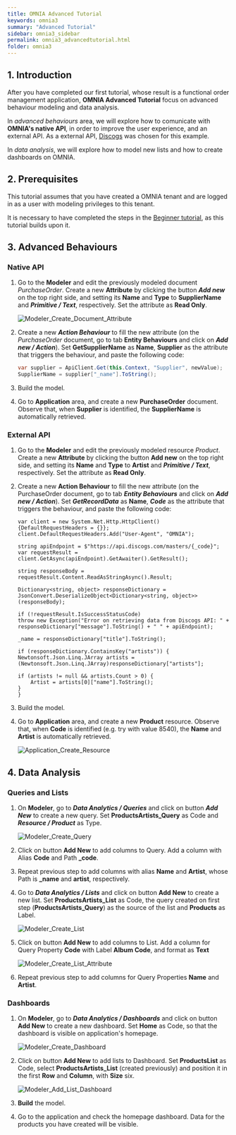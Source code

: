 ```yaml
---
title: OMNIA Advanced Tutorial
keywords: omnia3
summary: "Advanced Tutorial"
sidebar: omnia3_sidebar
permalink: omnia3_advancedtutorial.html
folder: omnia3
---
```


## 1. Introduction

After you have completed our first tutorial, whose result is a functional order management application, **OMNIA Advanced Tutorial** focus on advanced behaviour modeling and data analysis.

In *advanced behaviours* area, we will explore how to comunicate with **OMNIA's native API**, in order to improve the user experience, and an external API. As a external API, [Discogs](https://www.discogs.com/developers/) was chosen for this example.

In *data analysis*, we will explore how to model new lists and how to create dashboards on OMNIA.

## 2. Prerequisites

This tutorial assumes that you have created a OMNIA tenant and are logged in as a user with modeling privileges to this tenant.

It is necessary to have completed the steps in the  [Beginner tutorial](http://docs.numbersbelieve.com/omnia3_beginnertutorial.html), as this tutorial builds upon it.

## 3. Advanced Behaviours

### Native API
 
1. Go to the **Modeler** and edit the previously modeled document *PurchaseOrder*. Create a new  **Attribute**  by clicking the button  ***Add new***  on the top right side, and setting its  **Name** and **Type**  to  **SupplierName** and ***Primitive / Text***, respectively. Set the attribute as **Read Only**.

    ![Modeler_Create_Document_Attribute](/images/tutorials/advanced/Modeler-Create-Attribute-SupplierName.PNG)

2. Create a new ***Action Behaviour***  to fill the new attribute (on the *PurchaseOrder* document, go to tab **Entity Behaviours** and click on ***Add new / Action***). Set **GetSupplierName** as **Name**, **Supplier** as the attribute that triggers the behaviour, and paste the following code:

    ```C#
    var supplier = ApiClient.Get(this.Context, "Supplier", newValue);
    SupplierName = supplier["_name"].ToString();
    ```

3. Build the model.

4. Go to **Application** area, and create a new **PurchaseOrder** document. Observe that, when **Supplier** is identified, the **SupplierName** is automatically retrieved.

### External API

1. Go to the **Modeler** and edit the previously modeled resource *Product*. Create a new  **Attribute**  by clicking the button  **Add new**  on the top right side, and setting its  **Name** and **Type**  to  **Artist** and ***Primitive / Text***, respectively. Set the attribute as **Read Only**.

2. Create a new **Action Behaviour**  to fill the new attribute (on the PurchaseOrder document, go to tab ***Entity Behaviours*** and click on ***Add new / Action***). Set ***GetRecordData*** as **Name**, ***Code*** as the attribute that triggers the behaviour, and paste the following code:

    ````
    var client = new System.Net.Http.HttpClient() {DefaultRequestHeaders = {}};
    client.DefaultRequestHeaders.Add("User-Agent", "OMNIA");

    string apiEndpoint = $"https://api.discogs.com/masters/{_code}";
    var requestResult = client.GetAsync(apiEndpoint).GetAwaiter().GetResult();

    string responseBody = requestResult.Content.ReadAsStringAsync().Result;

    Dictionary<string, object> responseDictionary = JsonConvert.DeserializeObject<Dictionary<string, object>>(responseBody);

    if (!requestResult.IsSuccessStatusCode)
    throw new Exception("Error on retrieving data from Discogs API: " + responseDictionary["message"].ToString() + " " + apiEndpoint);

    _name = responseDictionary["title"].ToString();

    if (responseDictionary.ContainsKey("artists")) {
    Newtonsoft.Json.Linq.JArray artists = (Newtonsoft.Json.Linq.JArray)responseDictionary["artists"];
                
    if (artists != null && artists.Count > 0) {
        Artist = artists[0]["name"].ToString();
    }
    }
    ````

3. Build the model.

4. Go to **Application** area, and create a new **Product** resource. Observe that, when **Code** is identified (e.g. try with value 8540), the **Name** and **Artist** is automatically retrieved.

    ![Application_Create_Resource](https://github.com/numbersbelieve/omnia3/raw/master/docs/tutorialPics/modelingTutorial/Application-Create-Product.PNG)

## 4. Data Analysis

### Queries and Lists

1. On **Modeler**, go to ***Data Analytics / Queries*** and click on button ***Add New*** to create a new query. Set **ProductsArtists_Query** as Code and ***Resource / Product*** as Type.

    ![Modeler_Create_Query](https://github.com/numbersbelieve/omnia3/raw/master/docs/tutorialPics/modelingTutorial/Modeler-Create-Query.PNG)

2. Click on button **Add New** to add columns to Query. Add a column with Alias **Code** and Path **_code**.
    
3. Repeat previous step to add columns with alias **Name** and **Artist**, whose Path is **_name** and **artist**, respectively.

4. Go to ***Data Analytics / Lists*** and click on button **Add New** to create a new list. Set **ProductsArtists_List** as Code, the query created on first step (**ProductsArtists_Query**) as the source of the list and **Products** as Label.

    ![Modeler_Create_List](https://github.com/numbersbelieve/omnia3/raw/master/docs/tutorialPics/modelingTutorial/Modeler-Create-List.PNG)
    
5. Click on button **Add New** to add columns to List. Add a column for Query Property **Code** with Label **Album Code**, and format as **Text**

    ![Modeler_Create_List_Attribute](https://github.com/numbersbelieve/omnia3/raw/master/docs/tutorialPics/modelingTutorial/Modeler-Create-List-Attribute.PNG)

6. Repeat previous step to add columns for Query Properties **Name** and **Artist**.


### Dashboards

1. On **Modeler**, go to ***Data Analytics / Dashboards*** and click on button **Add New** to create a new dashboard. Set **Home** as Code, so that the dashboard is visible on application's homepage.

    ![Modeler_Create_Dashboard](https://github.com/numbersbelieve/omnia3/raw/master/docs/tutorialPics/modelingTutorial/Modeler-Create-Dashboard.PNG)

2. Click on button **Add New** to add lists to Dashboard. Set **ProductsList** as Code, select **ProductsArtists_List** (created previously) and position it in the first **Row** and **Column**, with **Size** six.

    ![Modeler_Add_List_Dashboard](https://github.com/numbersbelieve/omnia3/raw/master/docs/tutorialPics/modelingTutorial/Modeler-Add-List-Dashboard.PNG)

3. **Build** the model.

4. Go to the application and check the homepage dashboard. Data for the products you have created will be visible.
